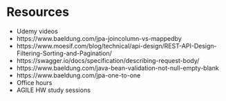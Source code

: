 <h1>Resources</h1>
<ul>
<li>Udemy videos</li>
<li>https://www.baeldung.com/jpa-joincolumn-vs-mappedby</li>
<li>https://www.moesif.com/blog/technical/api-design/REST-API-Design-Filtering-Sorting-and-Pagination/</li>
<li>https://swagger.io/docs/specification/describing-request-body/</li>
<li>https://www.baeldung.com/java-bean-validation-not-null-empty-blank</li>
<li>https://www.baeldung.com/jpa-one-to-one</li>
<li>Office hours</li>
<li>AGILE HW study sessions</li>
</ul>
